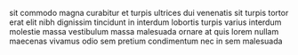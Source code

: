 sit commodo magna curabitur et turpis ultrices dui venenatis sit turpis tortor
erat elit nibh dignissim tincidunt in interdum lobortis turpis varius interdum
molestie massa vestibulum massa malesuada ornare at quis lorem nullam maecenas
vivamus odio sem pretium condimentum nec in sem malesuada